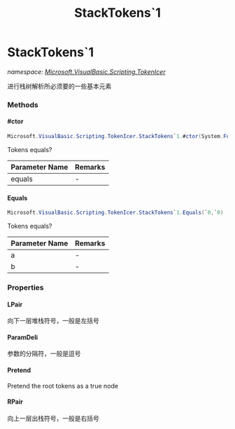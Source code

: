 ﻿---
title: StackTokens`1
---

# StackTokens`1
_namespace: [Microsoft.VisualBasic.Scripting.TokenIcer](N-Microsoft.VisualBasic.Scripting.TokenIcer.html)_

进行栈树解析所必须要的一些基本元素



### Methods

#### #ctor
```csharp
Microsoft.VisualBasic.Scripting.TokenIcer.StackTokens`1.#ctor(System.Func{`0,`0,System.Boolean})
```
Tokens equals?

|Parameter Name|Remarks|
|--------------|-------|
|equals|-|


#### Equals
```csharp
Microsoft.VisualBasic.Scripting.TokenIcer.StackTokens`1.Equals(`0,`0)
```
Tokens equals?

|Parameter Name|Remarks|
|--------------|-------|
|a|-|
|b|-|



### Properties

#### LPair
向下一层堆栈符号，一般是左括号
#### ParamDeli
参数的分隔符，一般是逗号
#### Pretend
Pretend the root tokens as a true node
#### RPair
向上一层出栈符号，一般是右括号
